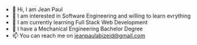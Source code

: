 - 👋 Hi, I am Jean Paul
- 👀 I am interested in Software Engineering and willing to learn evrything
- 🌱 I am currently learning Full Stack Web Development
- 💞️ I have a Mechanical Engineering Bachelor Degree 
- 📫 You can reach me on jeanpaulabizeid@gmail.com

<!---
JeanPaulAbiZeid/JeanPaulAbiZeid is a ✨ special ✨ repository because its `README.md` (this file) appears on your GitHub profile.
You can click the Preview link to take a look at your changes.
--->
